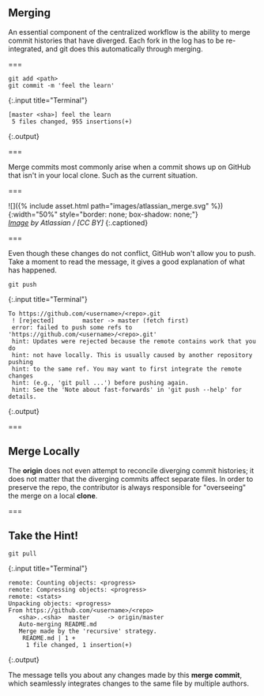 ---
---

## Merging

An essential component of the centralized workflow is the ability to merge commit histories that have diverged. Each fork in the log has to be re-integrated, and git does this automatically through merging.

===

~~~
git add <path>
git commit -m 'feel the learn'
~~~
{:.input title="Terminal"}

~~~
[master <sha>] feel the learn
 5 files changed, 955 insertions(+)
~~~
{:.output}

===

Merge commits most commonly arise when a commit shows up on GitHub that isn't in your local clone. Such as the current situation.

===

![]({% include asset.html path="images/atlassian_merge.svg" %}){:width="50%" style="border: none; box-shadow: none;"}  
*[Image][using-branches] by Atlassian / [CC BY]*
{:.captioned}

===

Even though these changes do not conflict, GitHub won't allow you to push. Take a moment to read the message, it gives a good explanation of what has happened.

~~~
git push
~~~
{:.input title="Terminal"}

~~~
To https://github.com/<username>/<repo>.git
 ! [rejected]        master -> master (fetch first)
 error: failed to push some refs to 'https://github.com/<username>/<repo>.git'
 hint: Updates were rejected because the remote contains work that you do
 hint: not have locally. This is usually caused by another repository pushing
 hint: to the same ref. You may want to first integrate the remote changes
 hint: (e.g., 'git pull ...') before pushing again.
 hint: See the 'Note about fast-forwards' in 'git push --help' for details.
~~~
{:.output}

===

## Merge Locally

The **origin** does not even attempt to reconcile diverging commit histories; it does
not matter that the diverging commits affect separate files. In order to preserve
the repo, the contributor is always responsible for "overseeing" the merge on a local **clone**.

===

## Take the Hint!

~~~
git pull
~~~
{:.input title="Terminal"}

~~~
remote: Counting objects: <progress>
remote: Compressing objects: <progress>
remote: <stats>
Unpacking objects: <progress>
From https://github.com/<username>/<repo>
   <sha>..<sha>  master     -> origin/master
   Auto-merging README.md
   Merge made by the 'recursive' strategy.
    README.md | 1 +
	 1 file changed, 1 insertion(+)
~~~
{:.output}

The message tells you about any changes made by this **merge commit**, which seamlessly integrates changes to the same file by multiple authors.

[using-branches]: https://www.atlassian.com/git/tutorials/
